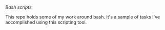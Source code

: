 *Bash scripts*

This repo holds some of my work around bash. It's a sample of tasks I've accomplished using this scripting tool.


